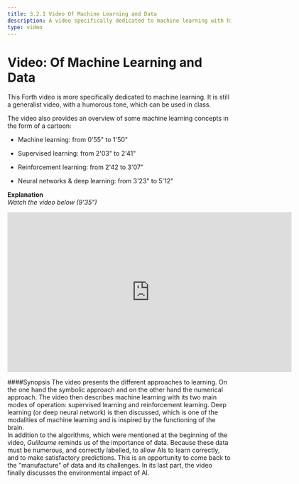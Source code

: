 ```yaml
---
title: 3.2.1 Video Of Machine Learning and Data
description: A video specifically dedicated to machine learning with highlights on machine learning, supervised and reinforcement learning, neural networks and deep learning.  
type: video
---
```

# Video: Of Machine Learning and Data
This Forth video is more specifically dedicated to machine learning. It is still a generalist video, with a humorous tone, which can be used in class.

The video also provides an overview of some machine learning concepts in the form of a cartoon:
- Machine learning: from 0'55" to 1'50"

- Supervised learning: from 2'03" to 2'41"

- Reinforcement learning: from 2'42 to 3'07"

- Neural networks & deep learning: from 3'23" to 5'12"

**Explanation**  
_Watch the video below (9'35")_

<center><iframe width="640" height="360" src="https://www.youtube.com/embed/XD6fvv7ldA8?rel=0&showinfo=0&cc_load_policy=1&hl=en&modestbranding=1" frameborder="0" allowfullscreen></iframe></center>

####Synopsis
The video presents the different approaches to learning. On the one hand the symbolic approach and on the other hand the numerical approach.
The video then describes machine learning with its two main modes of operation: supervised learning and reinforcement learning. Deep learning (or deep neural network) is then discussed, which is one of the modalities of machine learning and is inspired by the functioning of the brain.  
In addition to the algorithms, which were mentioned at the beginning of the video, _Guillaume_ reminds us of the importance of data. Because these data must be numerous, and correctly labelled, to allow AIs to learn correctly, and to make satisfactory predictions. This is an opportunity to come back to the "manufacture" of data and its challenges.
In its last part, the video finally discusses the environmental impact of AI.
